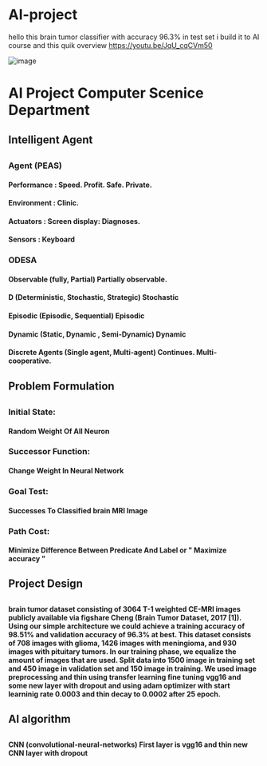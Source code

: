 # AI-project
hello this brain tumor classifier with accuracy 96.3% in test set i build it to AI course and this quik overview https://youtu.be/JqU_cqCVm50

![image](https://drive.google.com/uc?export=view&id=1gFzQi2tobnaaMVXRuEk021Km5Kih6oCX)
<html>
<h1>AI Project Computer Scenice Department </h1>
<h2>Intelligent Agent<h2>
<h3>Agent (PEAS)</h3>
<h4>Performance : Speed. Profit. Safe. Private.</h4>
<h4>Environment : Clinic.</h4>
<h4>Actuators : Screen display: Diagnoses. </h4>
<h4>Sensors : Keyboard</h4>

<h3>ODESA</h3>
<h4>Observable (fully, Partial)
Partially observable.
</h4>
<h4>D (Deterministic, Stochastic, Strategic)
 Stochastic
</h4>
<h4>Episodic (Episodic, Sequential)
Episodic
</h4>
<h4>Dynamic (Static, Dynamic , Semi-Dynamic)
Dynamic
</h4>
<h4>Discrete Agents  (Single agent, Multi-agent)
Continues. Multi-cooperative.
</h4>
<h2>Problem Formulation<h2>
<h3>Initial State:</h3>
<h4>Random Weight Of All Neuron<h4>
<h3>Successor Function:</h3>
<h4>Change Weight In Neural Network<h4>
<h3>Goal Test:</h3>
<h4>Successes To Classified brain MRI Image<h4>
<h3>Path Cost:</h3>
<h4>Minimize Difference Between Predicate And Label or " Maximize accuracy " <h4>

<h2>Project Design<h2>
<h4>brain tumor dataset consisting of 3064 T-1 weighted CE-MRI images publicly available via figshare Cheng (Brain Tumor Dataset, 2017 [1]). Using our simple architecture we could achieve a training accuracy of 98.51% and validation accuracy of 96.3% at best.
This dataset consists of 708 images with glioma, 1426 images with meningioma, and 930 images with pituitary tumors. In our training phase, we equalize the amount of images that are used.
Split data into 1500 image in training set and 450 image in validation set and 150 image in training.
We used image preprocessing and thin using transfer learning fine tuning vgg16 and some new layer with dropout and using adam optimizer with start learninig rate 0.0003 and thin decay to 0.0002  after 25 epoch.<h4>
<h2>AI algorithm<h2>
<h4>CNN (convolutional-neural-networks)
First layer is vgg16 and thin new CNN layer with dropout<h4>



</html>
